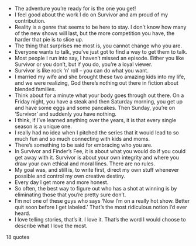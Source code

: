  - The adventure you’re ready for is the one you get!
 - I feel good about the work I do on Survivor and am proud of my contribution.
 - Reality is a genre that seems to be here to stay. I don’t know how many of the new shows will last, but the more competition you have, the harder that pie is to slice up.
 - The thing that surprises me most is, you cannot change who you are.
 - Everyone wants to talk, you’ve just got to find a way to get them to talk.
 - Most people I run into say, I haven’t missed an episode. Either you like Survivor or you don’t, but if you do, you’re a loyal viewer.
 - Survivor is like rock ‘n’ roll – you can do what you want.
 - I married my wife and she brought these two amazing kids into my life, and we were realizing, God there’s nothing out there in fiction about blended families.
 - Think about for a minute what your body goes through out there. On a Friday night, you have a steak and then Saturday morning, you get up and have some eggs and some pancakes. Then Sunday, you’re on ‘Survivor’ and suddenly you have nothing.
 - I think, if I’ve learned anything over the years, it is that every single season is a unique one.
 - I really had no idea when I pitched the series that it would lead to so much fun and so much connecting with kids and moms.
 - There’s something to be said for embracing who you are.
 - In Survivor and Finder’s Fee, it is about what you would do if you could get away with it. Survivor is about your own integrity and where you draw your own ethical and moral lines. There are no rules.
 - My goal was, and still is, to write first, direct my own stuff whenever possible and control my own creative destiny.
 - Every day I get more and more honest.
 - So often, the best way to figure out who has a shot at winning is by eliminating those that you’re pretty sure don’t.
 - I’m not one of these guys who says ‘Now I’m on a really hot show. Better quit soon before I get labeled.’ That’s the most ridiculous notion I’d ever heard.
 - I love telling stories, that’s it. I love it. That’s the word I would choose to describe what I love the most.

18 quotes